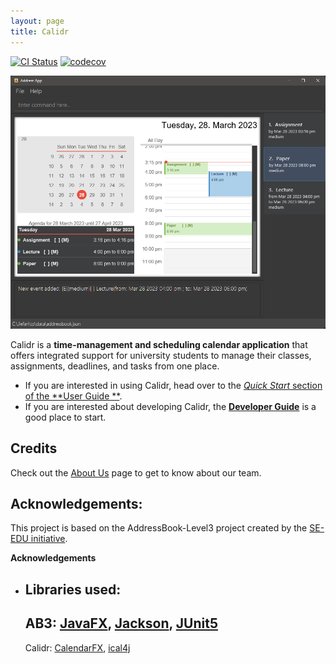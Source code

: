 ```yaml
---
layout: page
title: Calidr
---
```


[![CI Status](https://github.com/AY2223S2-CS2103T-W10-2/tp/workflows/Java%20CI/badge.svg)](https://github.com/AY2223S2-CS2103T-W10-2/tp/actions/)
[![codecov](https://codecov.io/gh/AY2223S2-CS2103T-W10-2/tp/branch/master/graph/badge.svg?token=A61SI2GE0L)](https://codecov.io/gh/AY2223S2-CS2103T-W10-2/tp)

![Ui](images/Ui.png)

Calidr is a **time-management and scheduling calendar application** that offers integrated support for university
students to manage their classes, assignments, deadlines, and tasks from one place.

* If you are interested in using Calidr, head over to the [_Quick Start_ section of the **User Guide
  **](UserGuide.html#quick-start).
* If you are interested about developing Calidr, the [**Developer Guide**](DeveloperGuide.html) is a good place to
  start.

## Credits

Check out the [About Us](https://github.com/AY2223S2-CS2103T-W10-2/tp/blob/master/docs/AboutUs.md) page to get to know
about our team.

## Acknowledgements:

This project is based on the AddressBook-Level3 project created by the [SE-EDU initiative](https://se-education.org).

**Acknowledgements**

- Libraries used:
  -
  AB3: [JavaFX](https://openjfx.io/), [Jackson](https://github.com/FasterXML/jackson), [JUnit5](https://github.com/junit-team/junit5)
  -
  Calidr: [CalendarFX](https://github.com/dlsc-software-consulting-gmbh/CalendarFX), [ical4j](https://github.com/ical4j/ical4j)
